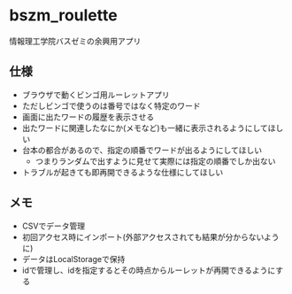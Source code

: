 # bszm_roulette
情報理工学院バスゼミの余興用アプリ


## 仕様
* ブラウザで動くビンゴ用ルーレットアプリ
* ただしビンゴで使うのは番号ではなく特定のワード
* 画面に出たワードの履歴を表示させる
* 出たワードに関連したなにか(メモなど)も一緒に表示されるようにしてほしい
* 台本の都合があるので、指定の順番でワードが出るようにしてほしい
  * つまりランダムで出すように見せて実際には指定の順番でしか出ない
* トラブルが起きても即再開できるような仕様にしてほしい

## メモ
* CSVでデータ管理
* 初回アクセス時にインポート(外部アクセスされても結果が分からないように)
* データはLocalStorageで保持
* idで管理し、idを指定するとその時点からルーレットが再開できるようにする